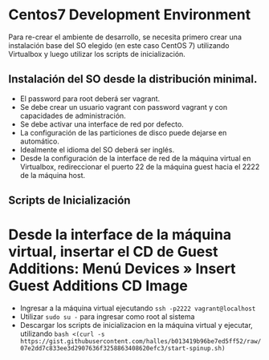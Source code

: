 # Centos7 Development Environment

Para re-crear el ambiente de desarrollo, se necesita primero crear una instalación base del SO elegido (en este caso CentOS 7) utilizando Virtualbox y luego utilizar los scripts de inicialización.

## Instalación del SO desde la distribución minimal.

* El password para root deberá ser vagrant.
* Se debe crear un usuario vagrant con password vagrant y con capacidades de administración.
* Se debe activar una interface de red por defecto.
* La configuración de las particiones de disco puede dejarse en automático.
* Idealmente el idioma del SO deberá ser inglés.
* Desde la configuración de la interface de red de la máquina virtual en Virtualbox, redireccionar el puerto 22 de la máquina guest hacia el 2222 de la máquina host.

## Scripts de Inicialización

# Desde la interface de la máquina virtual, insertar el CD de Guest Additions: Menú Devices » Insert Guest Additions CD Image
* Ingresar a la máquina virtual ejecutando ```ssh -p2222 vagrant@localhost```
* Utilizar ```sudo su -``` para ingresar como root al sistema
* Descargar los scripts de inicializacion en la máquina virtual y ejecutar, utilizando ```bash <(curl -s https://gist.githubusercontent.com/halles/b013419b96be7ed5ff52/raw/07e2dd7c833ee3d2907636f3258863408620efc3/start-spinup.sh)```